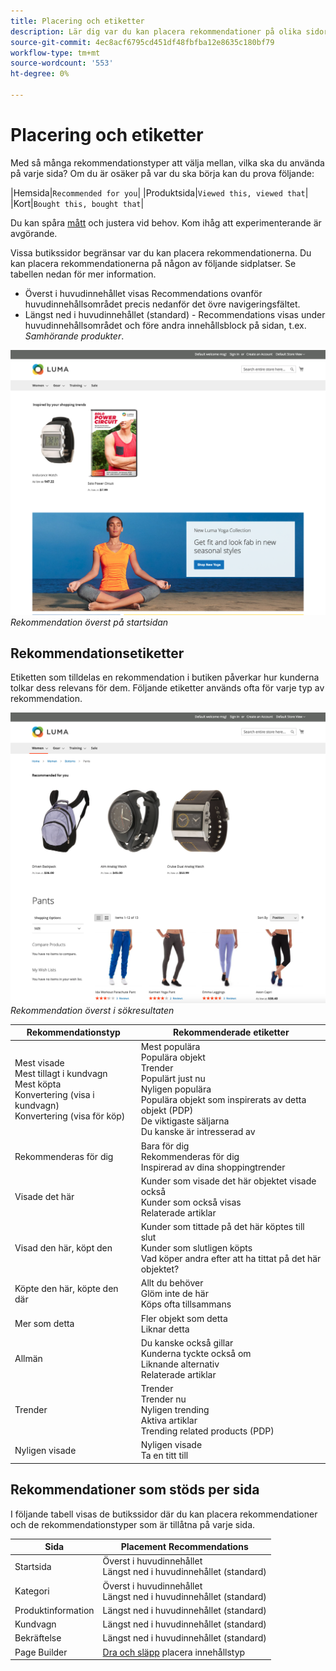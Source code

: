 ```yaml
---
title: Placering och etiketter
description: Lär dig var du kan placera rekommendationer på olika sidor på din webbplats och förslag på etiketter som används ofta för varje rekommendationstyp.
source-git-commit: 4ec8acf6795cd451df48fbfba12e8635c180bf79
workflow-type: tm+mt
source-wordcount: '553'
ht-degree: 0%

---
```


# Placering och etiketter

Med så många rekommendationstyper att välja mellan, vilka ska du använda på varje sida? Om du är osäker på var du ska börja kan du prova följande:

|Hemsida|`Recommended for you`| |Produktsida|`Viewed this, viewed that`| |Kort|`Bought this, bought that`|

Du kan spåra [mått](workspace.md) och justera vid behov. Kom ihåg att experimenterande är avgörande.

Vissa butikssidor begränsar var du kan placera rekommendationerna. Du kan placera rekommendationerna på någon av följande sidplatser. Se tabellen nedan för mer information.

- Överst i huvudinnehållet visas Recommendations ovanför huvudinnehållsområdet precis nedanför det övre navigeringsfältet.
- Längst ned i huvudinnehållet (standard) - Recommendations visas under huvudinnehållsområdet och före andra innehållsblock på sidan, t.ex. _Samhörande produkter_.

![Rekommendationsplacering](assets/storefront-home-page-top.png)
_Rekommendation överst på startsidan_

## Rekommendationsetiketter

Etiketten som tilldelas en rekommendation i butiken påverkar hur kunderna tolkar dess relevans för dem. Följande etiketter används ofta för varje typ av rekommendation.

![Rekommendationsplacering](assets/storefront-search-results-top.png)
_Rekommendation överst i sökresultaten_

| Rekommendationstyp | Rekommenderade etiketter |
|---|---|
| Mest visade<br> Mest tillagt i kundvagn<br>Mest köpta<br>Konvertering (visa i kundvagn)<br>Konvertering (visa för köp) | Mest populära<br>Populära objekt<br>Trender<br>Populärt just nu<br>Nyligen populära<br>Populära objekt som inspirerats av detta objekt (PDP)<br>De viktigaste säljarna<br>Du kanske är intresserad av |
| Rekommenderas för dig | Bara för dig<br>Rekommenderas för dig<br>Inspirerad av dina shoppingtrender |
| Visade det här | Kunder som visade det här objektet visade också<br>Kunder som också visas<br>Relaterade artiklar |
| Visad den här, köpt den | Kunder som tittade på det här köptes till slut<br>Kunder som slutligen köpts<br>Vad köper andra efter att ha tittat på det här objektet? |
| Köpte den här, köpte den där | Allt du behöver<br>Glöm inte de här<br>Köps ofta tillsammans |
| Mer som detta | Fler objekt som detta<br>Liknar detta |
| Allmän | Du kanske också gillar<br>Kunderna tyckte också om<br>Liknande alternativ<br>Relaterade artiklar |
| Trender | Trender<br>Trender nu<br>Nyligen trending<br>Aktiva artiklar<br>Trending related products (PDP) |
| Nyligen visade | Nyligen visade<br>Ta en titt till |

## Rekommendationer som stöds per sida

I följande tabell visas de butikssidor där du kan placera rekommendationer och de rekommendationstyper som är tillåtna på varje sida.

| Sida | Placement Recommendations |
|---|---|
| Startsida | Överst i huvudinnehållet<br>Längst ned i huvudinnehållet (standard) | Mest visade<br>Mest köpta<br>Mest tillagt i kundvagn<br>Rekommenderas för dig<br>Trender |
| Kategori | Överst i huvudinnehållet<br>Längst ned i huvudinnehållet (standard) | Mest visade<br>Mest köpta<br>Mest tillagt i kundvagn<br>Rekommenderas för dig<br>Trender |
| Produktinformation | Längst ned i huvudinnehållet (standard) | Mest visade<br>Mest köpta<br>Mest tillagt i kundvagn<br>Visade det här, såg du<br>En titt på det här, köpte det<br>Köpte den här, köpte den där<br>Mer som detta<br>Trender<br>Visuell likhet |
| Kundvagn | Längst ned i huvudinnehållet (standard) | Mest visade<br>Mest köpta<br>Mest tillagt i kundvagn<br>Visade det här, såg du<br>En titt på det här, köpte det<br>Köpte den här, köpte den där<br>Mer som detta<br>Trender |
| Bekräftelse | Längst ned i huvudinnehållet (standard) | Mest visade<br>Mest köpta<br>Mest tillagt i kundvagn<br>Visade det här, såg du<br>En titt på det här, köpte det<br>Köpte den här, köpte den där<br>Mer som detta<br>Trender |
| Page Builder | [Dra och släpp](https://docs.magento.com/user-guide/cms/page-builder-add-recommendations.html#add-an-existing-recommendation-unit) placera innehållstyp | Mest visade<br>Mest köpta<br>Mest tillagt i kundvagn<br>Rekommenderas för dig<br>Trender |
